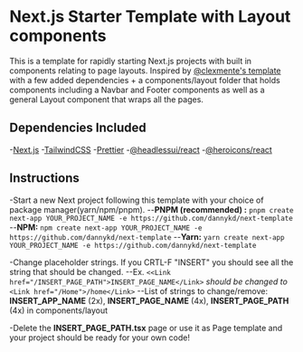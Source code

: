# Next.js Starter Template with Layout components

This is a template for rapidly starting Next.js projects with built in components relating to page layouts. Inspired by [@clexmente's template](https://github.com/user/repo/blob/branch/other_file.md) with a few added dependencies + a components/layout folder that holds components including a Navbar and Footer components as well as a general Layout component that wraps all the pages.
## Dependencies Included
-[Next.js](https://nextjs.org/)
-[TailwindCSS](https://tailwindcss.com/)
-[Prettier](https://prettier.io/)
-[@headlessui/react](https://headlessui.com/)
-[@heroicons/react](https://heroicons.com/)
## Instructions
-Start a new Next project following this template with your choice of package manager(yarn/npm/pnpm).
--**PNPM (recommended) :** ``pnpm create next-app YOUR_PROJECT_NAME -e https://github.com/dannykd/next-template``
--**NPM:** ``npm create next-app YOUR_PROJECT_NAME -e https://github.com/dannykd/next-template``
--**Yarn:** ``yarn create next-app YOUR_PROJECT_NAME -e https://github.com/dannykd/next-template``

-Change placeholder strings. If you CRTL-F "INSERT" you should see all the string that should be changed.
--Ex. 
        ``<<Link href="/INSERT_PAGE_PATH">INSERT_PAGE_NAME</Link>``
        *should be changed to*
        ``<Link href="/Home">/home</Link>``
--List of strings to change/remove: **INSERT_APP_NAME** (2x), **INSERT_PAGE_NAME** (4x), **INSERT_PAGE_PATH** (4x) in components/layout

-Delete the **INSERT_PAGE_PATH.tsx** page or use it as Page template and your project should be ready for your own code!
